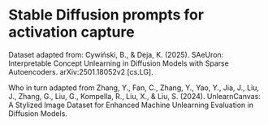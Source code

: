 # Stable Diffusion prompts for activation capture

Dataset adapted from:
Cywiński, B., & Deja, K. (2025). SAeUron: Interpretable Concept Unlearning in Diffusion Models with Sparse Autoencoders. arXiv:2501.18052v2 [cs.LG].

Who in turn adapted from
Zhang, Y., Fan, C., Zhang, Y., Yao, Y., Jia, J., Liu, J., Zhang, G., Liu, G., Kompella, R., Liu, X., & Liu, S. (2024). UnlearnCanvas: A Stylized Image Dataset for Enhanced Machine Unlearning Evaluation in Diffusion Models.
